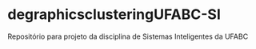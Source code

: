 # degraphicsclusteringUFABC-SI
Repositório para projeto da disciplina de Sistemas Inteligentes da UFABC
